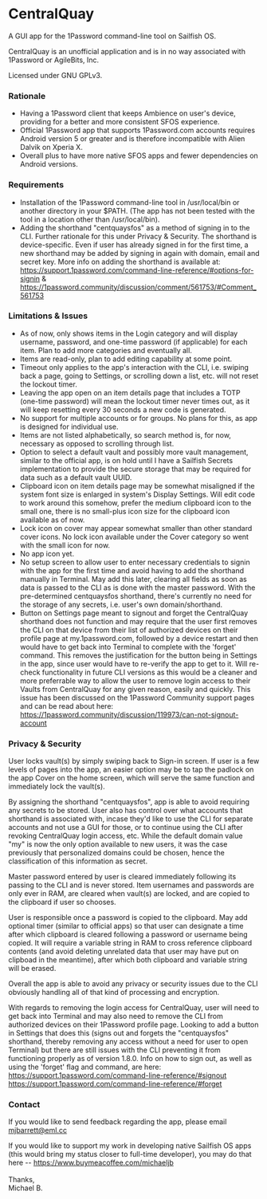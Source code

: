 # CentralQuay
A GUI app for the 1Password command-line tool on Sailfish OS.

CentralQuay is an unofficial application and is in no way associated with 1Password or AgileBits, Inc.

Licensed under GNU GPLv3.

<h3>Rationale</h3>

- Having a 1Password client that keeps Ambience on user's device, providing for a better and more consistent SFOS experience.
- Official 1Password app that supports 1Password.com accounts requires Android version 5 or greater and is therefore incompatible with Alien Dalvik on Xperia X.
- Overall plus to have more native SFOS apps and fewer dependencies on Android versions.

<h3>Requirements</h3>

- Installation of the 1Password command-line tool in /usr/local/bin or another directory in your $PATH. (The app has not been tested with the tool in a location other than /usr/local/bin).
- Adding the shorthand "centquaysfos" as a method of signing in to the CLI. Further rationale for this under Privacy & Security. The shorthand is device-specific. Even if user has already signed in for the first time, a new shorthand may be added by signing in again with domain, email and secret key. More info on adding the shorthand is available at:<br>
    https://support.1password.com/command-line-reference/#options-for-signin &<br>
    https://1password.community/discussion/comment/561753/#Comment_561753

<h3>Limitations & Issues</h3>

- As of now, only shows items in the Login category and will display username, password, and one-time password (if applicable) for each item. Plan to add more categories and eventually all.
- Items are read-only, plan to add editing capability at some point.
- Timeout only applies to the app's interaction with the CLI, i.e. swiping back a page, going to Settings, or scrolling down a list, etc. will not reset the lockout timer.
- Leaving the app open on an item details page that includes a TOTP (one-time password) will mean the lockout timer never times out, as it will keep resetting every 30 seconds a new code is generated.
- No support for multiple accounts or for groups. No plans for this, as app is designed for individual use.
- Items are not listed alphabetically, so search method is, for now, necessary as opposed to scrolling through list.
- Option to select a default vault and possibly more vault management, similar to the official app, is on hold until I have a Sailfish Secrets implementation to provide the secure storage that may be required for data such as a default vault UUID.
- Clipboard icon on item details page may be somewhat misaligned if the system font size is enlarged in system's Display Settings. Will edit code to work around this somehow, prefer the medium clipboard icon to the small one, there is no small-plus icon size for the clipboard icon available as of now.
- Lock icon on cover may appear somewhat smaller than other standard cover icons. No lock icon available under the Cover category so went with the small icon for now.
- No app icon yet.
- No setup screen to allow user to enter necessary credentials to signin with the app for the first time and avoid having to add the shorthand manually in Terminal. May add this later, clearing all fields as soon as data is passed to the CLI as is done with the master password. With the pre-determined centquaysfos shorthand, there's currently no need for the storage of any secrets, i.e. user's own domain/shorthand.
- Button on Settings page meant to signout and forget the CentralQuay shorthand does not function and may require that the user first removes the CLI on that device from their list of authorized devices on their profile page at my.1password.com, followed by a device restart and then would have to get back into Terminal to complete with the 'forget' command. This removes the justification for the button being in Settings in the app, since user would have to re-verify the app to get to it. Will re-check functionality in future CLI versions as this would be a cleaner and more preferrable way to allow the user to remove login access to their Vaults from CentralQuay for any given reason, easily and quickly. This issue has been discussed on the 1Password Community support pages and can be read about here:<br>
    https://1password.community/discussion/119973/can-not-signout-account

<h3>Privacy & Security</h3>

User locks vault(s) by simply swiping back to Sign-in screen. If user is a few levels of pages into the app, an easier option may be to tap the padlock on the app Cover on the home screen, which will serve the same function and immediately lock the vault(s).

By assigning the shorthand "centquaysfos", app is able to avoid requiring any secrets to be stored. User also has control over what accounts that shorthand is associated with, incase they'd like to use the CLI for separate accounts and not use a GUI for those, or to continue using the CLI after revoking CentralQuay login access, etc. While the default domain value "my" is now the only option available to new users, it was the case previously that personalized domains could be chosen, hence the classification of this information as secret.

Master password entered by user is cleared immediately following its passing to the CLI and is never stored. Item usernames and passwords are only ever in RAM, are cleared when vault(s) are locked, and are copied to the clipboard if user so chooses.

User is responsible once a password is copied to the clipboard. May add optional timer (similar to official apps) so that user can designate a time after which clipboard is cleared following a password or username being copied. It will require a variable string in RAM to cross reference clipboard contents (and avoid deleting unrelated data that user may have put on clipboad in the meantime), after which both clipboard and variable string will be erased.

Overall the app is able to avoid any privacy or security issues due to the CLI obviously handling all of that kind of processing and encryption.

With regards to removing the login access for CentralQuay, user will need to get back into Terminal and may also need to remove the CLI from authorized devices on their 1Password profile page. Looking to add a button in Settings that does this (signs out and forgets the "centquaysfos" shorthand, thereby removing any access without a need for user to open Terminal) but there are still issues with the CLI preventing it from functioning properly as of version 1.8.0. Info on how to sign out, as well as using the 'forget' flag and command, are here:<br>
    https://support.1password.com/command-line-reference/#signout <br>
    https://support.1password.com/command-line-reference/#forget

<h3>Contact</h3>

If you would like to send feedback regarding the app, please email mjbarrett@eml.cc

If you would like to support my work in developing native Sailfish OS apps (this would bring my status closer to full-time developer), you may do that here -- https://www.buymeacoffee.com/michaeljb <br>
<br>
Thanks,<br>
Michael B.
